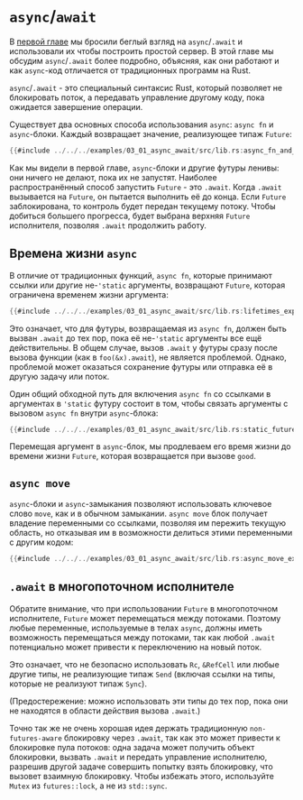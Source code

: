 # `async`/`await`

В [первой главе] мы бросили беглый взгляд на `async`/`.await` и использовали
их чтобы построить простой сервер. В этой главе мы обсудим  `async`/`.await`
более подробно, объясняя, как они работают и как `async`-код отличается от
традиционных программ на Rust.

`async`/`.await` - это специальный синтаксис Rust, который позволяет не
блокировать поток, а передавать управление другому коду, пока ожидается
завершение операции.

Существует два основных способа использования `async`: `async fn` и `async`-блоки.
Каждый возвращает значение, реализующее типаж `Future`:

```rust
{{#include ../../../examples/03_01_async_await/src/lib.rs:async_fn_and_block_examples}}
```

Как мы видели в первой главе, `async`-блоки и другие футуры ленивы: они ничего
не делают, пока их не запустят. Наиболее распространённый способ запустить
`Future` - это `.await`. Когда `.await` вызывается на `Future`, он пытается
выполнить её до конца. Если `Future` заблокирована, то контроль будет передан
текущему потоку. Чтобы добиться большего прогресса, будет выбрана верхняя
`Future` исполнителя, позволяя `.await` продолжить работу.

## Времена жизни `async`

В отличие от традиционных функций, `async fn`, которые принимают ссылки или другие
не-`'static` аргументы, возвращают `Future`, которая ограничена временем жизни
аргумента:

```rust
{{#include ../../../examples/03_01_async_await/src/lib.rs:lifetimes_expanded}}
```

Это означает, что для футуры, возвращаемая из `async fn`, должен быть вызван
`.await` до тех пор, пока её не-`'static` аргументы все ещё действительны. В
общем случае, вызов `.await` у футуры сразу после вызова функции
(как в `foo(&x).await`), не является проблемой. Однако, проблемой может
оказаться сохранение футуры или отправка её в другую задачу или поток.

Один общий обходной путь для включения `async fn` со ссылками в аргументах
в `'static` футуру состоит в том, чтобы связать аргументы с вызовом
`async fn` внутри `async`-блока:

```rust
{{#include ../../../examples/03_01_async_await/src/lib.rs:static_future_with_borrow}}
```

Перемещая аргумент в `async`-блок, мы продлеваем его время жизни до времени
жизни `Future`, которая возвращается при вызове `good`.

## `async move`

`async`-блоки и `async`-замыкания позволяют использовать ключевое слово `move`,
как и в обычном замыкании. `async move` блок получает владение переменными со
ссылками, позволяя им пережить текущую область, но отказывая им в возможности
делиться этими переменными с другим кодом:

```rust
{{#include ../../../examples/03_01_async_await/src/lib.rs:async_move_examples}}
```

## `.await` в многопоточном исполнителе

Обратите внимание, что при использовании `Future` в многопоточном исполнителе,
`Future` может перемещаться между потоками. Поэтому любые переменные,
используемые в телах `async`, должны иметь возможность перемещаться между
потоками, так как любой `.await` потенциально может привести к переключению на
новый поток.

Это означает, что не безопасно использовать `Rc`, `&RefCell` или любые другие
типы, не реализующие типаж `Send` (включая ссылки на типы, которые не реализуют
типаж `Sync`).

(Предостережение: можно использовать эти типы до тех пор, пока они не находятся
в области действия вызова  `.await`.)

Точно так же не очень хорошая идея держать традиционную `non-futures-aware`
блокировку через `.await`, так как это может привести к блокировке пула потоков:
одна задача может получить объект блокировки, вызвать `.await` и передать
управление исполнителю, разрешив другой задаче совершить попытку взять
блокировку, что вызовет взаимную блокировку. Чтобы избежать этого, используйте
`Mutex` из `futures::lock`, а не из `std::sync`.


[первой главе]: ../01_getting_started/04_async_await_primer.md
